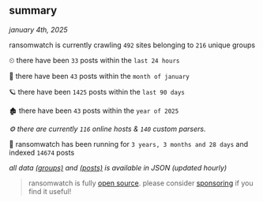
## summary
_january 4th, 2025_

ransomwatch is currently crawling `492` sites belonging to `216` unique groups

⏲ there have been `33` posts within the `last 24 hours`

🦈 there have been `43` posts within the `month of january`

🪐 there have been `1425` posts within the `last 90 days`

🏚 there have been `43` posts within the `year of 2025`

_⚙️ there are currently `116` online hosts & `140` custom parsers._

🦕 ransomwatch has been running for `3 years, 3 months and 28 days` and indexed `14674` posts

_all data  [(groups)](http://ransomwhat.telemetry.ltd/groups) and [(posts)](http://ransomwhat.telemetry.ltd/posts) is available in JSON (updated hourly)_

> ransomwatch is fully [open source](https://github.com/joshhighet/ransomwatch#ransomwatch--). please consider [sponsoring](https://github.com/sponsors/joshhighet) if you find it useful!
